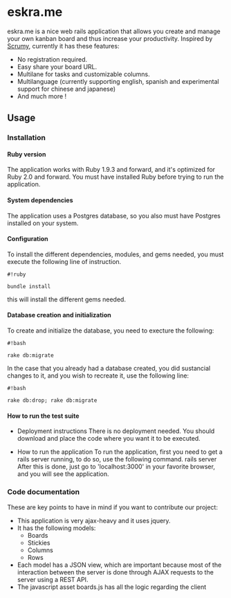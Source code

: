 # eskra.me #

eskra.me is a nice web rails application that allows you create and manage your own kanban board and thus increase your productivity. Inspired by [Scrumy](scrumy.com), currently it has these features:

* No registration required.
* Easy share your board URL.
* Multilane for tasks and customizable columns.
* Multilanguage (currently supporting english, spanish and experimental support for chinese and japanese)
* And much more !

## Usage ##

### Installation ###

#### Ruby version ####
The application works with Ruby 1.9.3 and forward, and it's optimized for Ruby 2.0 and forward.
You must have installed Ruby before trying to run the application.

#### System dependencies ####
The application uses a Postgres database, so you also must have Postgres installed on your system.

#### Configuration ####
To install the different dependencies, modules, and gems needed, you must execute the following line of instruction.
		
```
#!ruby

bundle install
```

this will install the different gems needed.

#### Database creation and initialization ####
To create and initialize the database, you need to execture the following:
		
```
#!bash

rake db:migrate
```
In the case that you already had a database created, you did sustancial changes to it, and you wish to recreate it, use the following line:
		
```
#!bash

rake db:drop; rake db:migrate
```


#### How to run the test suite ####

* Deployment instructions
	There is no deployment needed. You should download and place the code where you want it to be executed.

* How to run the application
	To run the application, first you need to get a rails server running, to do so, use the following command.
		rails server
	After this is done, just go to 'localhost:3000' in your favorite browser, and you will see the application.

### Code documentation ###

These are key points to have in mind if you want to contribute our project:

* This application is very ajax-heavy and it uses jquery.
* It has the following models:
   * Boards
   * Stickies
   * Columns
   * Rows
* Each model has a JSON view, which are important because most of the interaction between the server is done through AJAX requests to the server using a REST API.
* The javascript asset boards.js has all the logic regarding the client